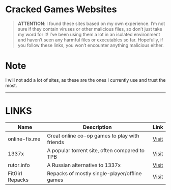 # Cracked Games Websites

> **ATTENTION**: I found these sites based on my own experience. I’m not sure if they contain viruses or other malicious files, so don’t just take my word for it! I’ve been using them a lot in an isolated environment and haven’t seen any harmful files or executables so far. Hopefully, if you follow these links, you won’t encounter anything malicious either.

# Note
I will not add a lot of sites, as these are the ones I currently use and trust the most.

---
# LINKS
| Name            | Description                                   | Link                                     |
| --------------- | --------------------------------------------- | ---------------------------------------- |
| online-fix.me   | Great online co-op games to play with friends | [Visit](https://online-fix.me)           |
| 1337x           | A popular torrent site, often compared to TPB | [Visit](https://www.1337x.tw)            |
| rutor.info      | A Russian alternative to 1337x                | [Visit](https://rutor.info/)             |
| FitGirl Repacks | Repacks of mostly single-player/offline games | [Visit](https://fitgirl-repacks.site)    |
